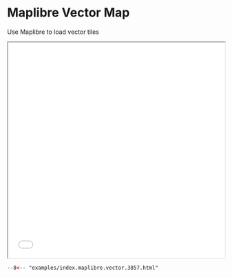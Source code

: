 # Maplibre Vector Map

Use Maplibre to load vector tiles

<iframe src="../index.maplibre.vector.3857.html" height="500px" width="100%" scrolling="no"></iframe>

```html
--8<-- "examples/index.maplibre.vector.3857.html"
```
